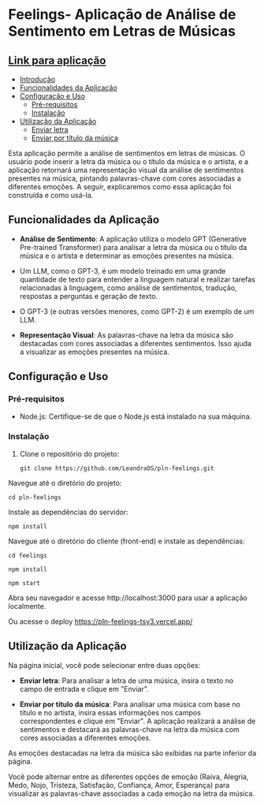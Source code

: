 # Feelings- Aplicação de Análise de Sentimento em Letras de Músicas
## [Link para aplicação](https://pln-feelings-tsy3.vercel.app/)

- [Introdução](#introdução)
- [Funcionalidades da Aplicação](#funcionalidades-da-aplicação)
- [Configuração e Uso](#configuração-e-uso)
  - [Pré-requisitos](#pré-requisitos)
  - [Instalação](#instalação)
- [Utilização da Aplicação](#utilização-da-aplicação)
  - [Enviar letra](#enviar-letra)
  - [Enviar por título da música](#enviar-por-título-da-música)


Esta aplicação permite a análise de sentimentos em letras de músicas. O usuário pode inserir a letra da música ou o título da música e o artista, e a aplicação retornará uma representação visual da análise de sentimentos presentes na música, pintando palavras-chave com cores associadas a diferentes emoções. A seguir, explicaremos como essa aplicação foi construída e como usá-la.

## Funcionalidades da Aplicação

- **Análise de Sentimento**: A aplicação utiliza o modelo GPT (Generative Pre-trained Transformer) para analisar a letra da música ou o título da música e o artista e determinar as emoções presentes na música.
- Um LLM, como o GPT-3, é um modelo treinado em uma grande quantidade de texto para entender a linguagem natural e realizar tarefas relacionadas à linguagem, como análise de sentimentos, tradução, respostas a perguntas e geração de texto.

- O GPT-3 (e outras versões menores, como GPT-2) é um exemplo de um LLM.

- **Representação Visual**: As palavras-chave na letra da música são destacadas com cores associadas a diferentes sentimentos. Isso ajuda a visualizar as emoções presentes na música.

## Configuração e Uso

### Pré-requisitos

- Node.js: Certifique-se de que o Node.js está instalado na sua máquina.

### Instalação

1. Clone o repositório do projeto:

   ```shell
   git clone https://github.com/LeandraOS/pln-feelings.git

Navegue até o diretório do projeto:

```
cd pln-feelings
```

Instale as dependências do servidor:
```
npm install
```

Navegue até o diretório do cliente (front-end) e instale as dependências:


```
cd feelings
```

```
npm install
```
```
npm start
```
Abra seu navegador e acesse http://localhost:3000 para usar a aplicação localmente.

Ou acesse o deploy https://pln-feelings-tsy3.vercel.app/

## Utilização da Aplicação
Na página inicial, você pode selecionar entre duas opções:

- **Enviar letra**: Para analisar a letra de uma música, insira o texto no campo de entrada e clique em "Enviar".

- **Enviar por título da música**: Para analisar uma música com base no título e no artista, insira essas informações nos campos correspondentes e clique em "Enviar".
A aplicação realizará a análise de sentimentos e destacará as palavras-chave na letra da música com cores associadas a diferentes emoções.

As emoções destacadas na letra da música são exibidas na parte inferior da página.

Você pode alternar entre as diferentes opções de emoção (Raiva, Alegria, Medo, Nojo, Tristeza, Satisfação, Confiança, Amor, Esperança) para visualizar as palavras-chave associadas a cada emoção na letra da música.



